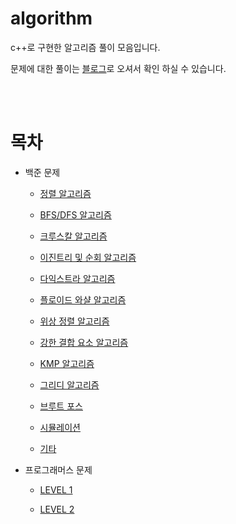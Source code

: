 # algorithm

c++로 구현한 알고리즘 풀이 모음입니다.

문제에 대한 풀이는 [블로그](https://chlalstjd430.github.io/categories/%EB%B0%B1%EC%A4%80-%EB%AC%B8%EC%A0%9C%ED%92%80%EC%9D%B4/)로 오셔서 확인 하실 수 있습니다.

<br><br>

# 목차

- 백준 문제

  - [정렬 알고리즘](https://github.com/chlalstjd430/algorithm/tree/master/%EB%B0%B1%EC%A4%80%20%EC%95%8C%EA%B3%A0%EB%A6%AC%EC%A6%98%20%EB%AC%B8%EC%A0%9C/1_%EC%A0%95%EB%A0%AC%20%EC%95%8C%EA%B3%A0%EB%A6%AC%EC%A6%98%20%EB%AC%B8%EC%A0%9C%EC%A7%91)

  - [BFS/DFS 알고리즘](https://github.com/chlalstjd430/algorithm/tree/master/%EB%B0%B1%EC%A4%80%20%EC%95%8C%EA%B3%A0%EB%A6%AC%EC%A6%98%20%EB%AC%B8%EC%A0%9C/2_BFS%2CDFS%20%EC%95%8C%EA%B3%A0%EB%A6%AC%EC%A6%98%20%EB%AC%B8%EC%A0%9C%EC%A7%91)

  - [크루스칼 알고리즘](https://github.com/chlalstjd430/algorithm/tree/master/%EB%B0%B1%EC%A4%80%20%EC%95%8C%EA%B3%A0%EB%A6%AC%EC%A6%98%20%EB%AC%B8%EC%A0%9C/3_%ED%81%AC%EB%A3%A8%EC%8A%A4%EC%B9%BC%20%EC%95%8C%EA%B3%A0%EB%A6%AC%EC%A6%98%20%EB%AC%B8%EC%A0%9C%EC%A7%91)

  - [이진트리 및 순회 알고리즘](https://github.com/chlalstjd430/algorithm/tree/master/%EB%B0%B1%EC%A4%80%20%EC%95%8C%EA%B3%A0%EB%A6%AC%EC%A6%98%20%EB%AC%B8%EC%A0%9C/4_%EC%9D%B4%EC%A7%84%ED%8A%B8%EB%A6%AC%20%EB%B0%8F%20%EC%88%9C%ED%9A%8C%20%EC%95%8C%EA%B3%A0%EB%A6%AC%EC%A6%98%20%EB%AC%B8%EC%A0%9C%EC%A7%91)

  - [다익스트라 알고리즘](https://github.com/chlalstjd430/algorithm/tree/master/%EB%B0%B1%EC%A4%80%20%EC%95%8C%EA%B3%A0%EB%A6%AC%EC%A6%98%20%EB%AC%B8%EC%A0%9C/5_%EB%8B%A4%EC%9D%B5%EC%8A%A4%ED%8A%B8%EB%9D%BC%20%EC%95%8C%EA%B3%A0%EB%A6%AC%EC%A6%98)
  
  - [플로이드 와샬 알고리즘](https://github.com/chlalstjd430/algorithm/tree/master/%EB%B0%B1%EC%A4%80%20%EC%95%8C%EA%B3%A0%EB%A6%AC%EC%A6%98%20%EB%AC%B8%EC%A0%9C/6_%ED%94%8C%EB%A1%9C%EC%9D%B4%EB%93%9C%20%EC%99%80%EC%83%AC%20%EC%95%8C%EA%B3%A0%EB%A6%AC%EC%A6%98)
  
  - [위상 정렬 알고리즘](https://github.com/chlalstjd430/algorithm/tree/master/%EB%B0%B1%EC%A4%80%20%EC%95%8C%EA%B3%A0%EB%A6%AC%EC%A6%98%20%EB%AC%B8%EC%A0%9C/7_%EC%9C%84%EC%83%81%20%EC%A0%95%EB%A0%AC%20%EC%95%8C%EA%B3%A0%EB%A6%AC%EC%A6%98)
  
  - [강한 결합 요소 알고리즘](https://github.com/chlalstjd430/algorithm/tree/master/%EB%B0%B1%EC%A4%80%20%EC%95%8C%EA%B3%A0%EB%A6%AC%EC%A6%98%20%EB%AC%B8%EC%A0%9C/8_%EA%B0%95%ED%95%9C%20%EA%B2%B0%ED%95%A9%20%EC%9A%94%EC%86%8C)
  
  - [KMP 알고리즘](https://github.com/chlalstjd430/algorithm/tree/master/%EB%B0%B1%EC%A4%80%20%EC%95%8C%EA%B3%A0%EB%A6%AC%EC%A6%98%20%EB%AC%B8%EC%A0%9C/9_KMP%20%EC%95%8C%EA%B3%A0%EB%A6%AC%EC%A6%98)
  
  - [그리디 알고리즘](https://github.com/chlalstjd430/algorithm/tree/master/%EB%B0%B1%EC%A4%80%20%EC%95%8C%EA%B3%A0%EB%A6%AC%EC%A6%98%20%EB%AC%B8%EC%A0%9C/10_%EA%B7%B8%EB%A6%AC%EB%94%94%20%EC%95%8C%EA%B3%A0%EB%A6%AC%EC%A6%98)
  
  - [브루트 포스](https://github.com/chlalstjd430/algorithm/tree/master/%EB%B0%B1%EC%A4%80%20%EC%95%8C%EA%B3%A0%EB%A6%AC%EC%A6%98%20%EB%AC%B8%EC%A0%9C/11_%EB%B8%8C%EB%A3%A8%ED%8A%B8%20%ED%8F%AC%EC%8A%A4)
  
  - [시뮬레이션](https://github.com/chlalstjd430/algorithm/tree/master/%EB%B0%B1%EC%A4%80%20%EC%95%8C%EA%B3%A0%EB%A6%AC%EC%A6%98%20%EB%AC%B8%EC%A0%9C/12_%EC%8B%9C%EB%AE%AC%EB%A0%88%EC%9D%B4%EC%85%98)
  
  - [기타](https://github.com/chlalstjd430/algorithm/tree/master/%EB%B0%B1%EC%A4%80%20%EC%95%8C%EA%B3%A0%EB%A6%AC%EC%A6%98%20%EB%AC%B8%EC%A0%9C/0_%20%EC%9C%A0%ED%98%95%EC%97%86%EC%9D%8C)
  
- 프로그래머스 문제

  - [LEVEL 1](https://github.com/chlalstjd430/algorithm/tree/master/%ED%94%84%EB%A1%9C%EA%B7%B8%EB%9E%98%EB%A8%B8%EC%8A%A4%20%EB%AC%B8%EC%A0%9C%ED%92%80%EC%9D%B4/LEVEL%201)

  - [LEVEL 2](https://github.com/chlalstjd430/algorithm/tree/master/%ED%94%84%EB%A1%9C%EA%B7%B8%EB%9E%98%EB%A8%B8%EC%8A%A4%20%EB%AC%B8%EC%A0%9C%ED%92%80%EC%9D%B4/LEVEL%202)
